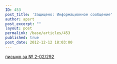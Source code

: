 ```yaml
---
ID: 453
post_title: 'Защищено: Информационное сообщение'
author: apsrt
post_excerpt: ""
layout: post
permalink: /base/articles/453
published: true
post_date: 2012-12-12 18:03:00
---
```

<a href="http://www.apsrt.ru/docs/tixo1.doc"><span style="text-decoration:underline;">письмо за № 2-02/292</span></a>